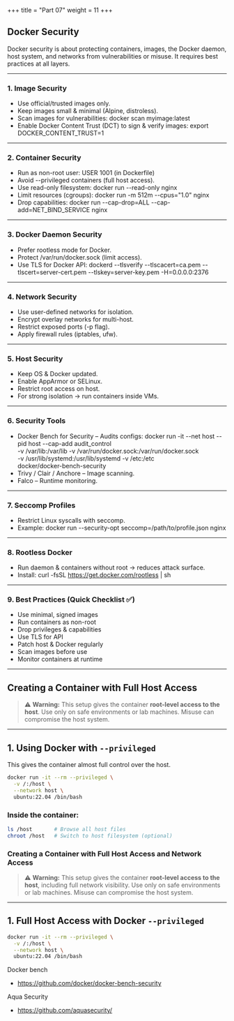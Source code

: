 +++
title = "Part 07"
weight = 11
+++


## Docker Security

Docker security is about protecting containers, images, the Docker daemon, host system, and networks from vulnerabilities or misuse. It requires best practices at all layers.

---

### 1. Image Security
- Use official/trusted images only.
- Keep images small & minimal (Alpine, distroless).
- Scan images for vulnerabilities:
  docker scan myimage:latest
- Enable Docker Content Trust (DCT) to sign & verify images:
  export DOCKER_CONTENT_TRUST=1

---

### 2. Container Security
- Run as non-root user:
  USER 1001   (in Dockerfile)
- Avoid --privileged containers (full host access).
- Use read-only filesystem:
  docker run --read-only nginx
- Limit resources (cgroups):
  docker run -m 512m --cpus="1.0" nginx
- Drop capabilities:
  docker run --cap-drop=ALL --cap-add=NET_BIND_SERVICE nginx

---

### 3. Docker Daemon Security
- Prefer rootless mode for Docker.
- Protect /var/run/docker.sock (limit access).
- Use TLS for Docker API:
  dockerd --tlsverify --tlscacert=ca.pem --tlscert=server-cert.pem --tlskey=server-key.pem -H=0.0.0.0:2376

---

### 4. Network Security
- Use user-defined networks for isolation.
- Encrypt overlay networks for multi-host.
- Restrict exposed ports (-p flag).
- Apply firewall rules (iptables, ufw).

---

### 5. Host Security
- Keep OS & Docker updated.
- Enable AppArmor or SELinux.
- Restrict root access on host.
- For strong isolation → run containers inside VMs.

---

### 6. Security Tools
- Docker Bench for Security – Audits configs:
  docker run -it --net host --pid host --cap-add audit_control \
    -v /var/lib:/var/lib -v /var/run/docker.sock:/var/run/docker.sock \
    -v /usr/lib/systemd:/usr/lib/systemd -v /etc:/etc \
    docker/docker-bench-security
- Trivy / Clair / Anchore – Image scanning.
- Falco – Runtime monitoring.

---

### 7. Seccomp Profiles
- Restrict Linux syscalls with seccomp.
- Example:
  docker run --security-opt seccomp=/path/to/profile.json nginx

---

### 8. Rootless Docker
- Run daemon & containers without root → reduces attack surface.
- Install:
  curl -fsSL https://get.docker.com/rootless | sh

---

### 9. Best Practices (Quick Checklist ✅)
- Use minimal, signed images
- Run containers as non-root
- Drop privileges & capabilities
- Use TLS for API
- Patch host & Docker regularly
- Scan images before use
- Monitor containers at runtime

---
## Creating a Container with Full Host Access

> ⚠️ **Warning:** This setup gives the container **root-level access to the host**. Use only on safe environments or lab machines. Misuse can compromise the host system.

---

## 1. Using Docker with `--privileged`

This gives the container almost full control over the host.

```bash
docker run -it --rm --privileged \
  -v /:/host \
  --network host \
  ubuntu:22.04 /bin/bash
```
### Inside the container:
```sh
ls /host       # Browse all host files
chroot /host   # Switch to host filesystem (optional)
```

### Creating a Container with Full Host Access and Network Access

> ⚠️ **Warning:** This setup gives the container **root-level access to the host**, including full network visibility. Use only on safe environments or lab machines. Misuse can compromise the host system.

---

## 1. Full Host Access with Docker `--privileged`

```bash
docker run -it --rm --privileged \
  -v /:/host \
  --network host \
  ubuntu:22.04 /bin/bash
```



Docker bench
- https://github.com/docker/docker-bench-security

Aqua Security 
-  https://github.com/aquasecurity/